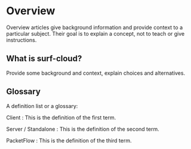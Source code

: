 # Overview

Overview articles give background information and provide context to a particular subject.
Their goal is to explain a concept, not to teach or give instructions.

## What is surf-cloud?

Provide some background and context, explain choices and alternatives.

## Glossary

A definition list or a glossary:

Client
: This is the definition of the first term.

Server / Standalone
: This is the definition of the second term.

PacketFlow
: This is the definition of the third term.
